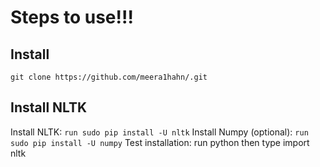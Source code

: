 # Steps to use!!!

## Install
```
git clone https://github.com/meera1hahn/.git
```

## Install NLTK
Install NLTK: ```run sudo pip install -U nltk```
Install Numpy (optional): ```run sudo pip install -U numpy```
Test installation: run python then type import nltk
